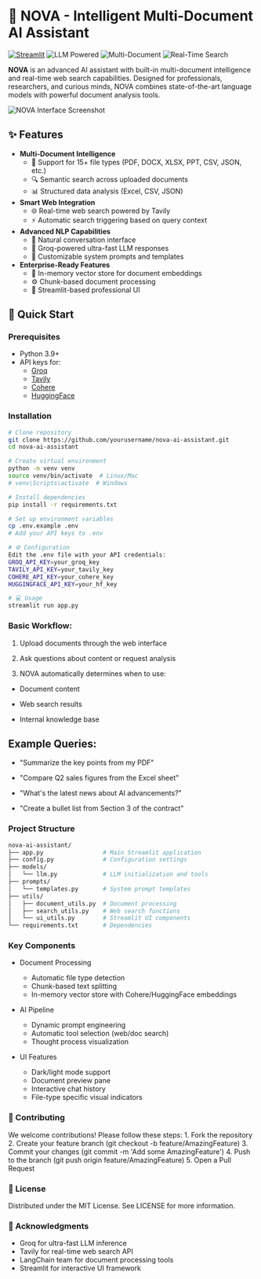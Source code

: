 # 🌌 NOVA - Intelligent Multi-Document AI Assistant

[![Streamlit](https://static.streamlit.io/badges/streamlit_badge_black_white.svg)](https://your-nova-app.streamlit.app/)
![LLM Powered](https://img.shields.io/badge/LLM-Powered-blueviolet)
![Multi-Document](https://img.shields.io/badge/Multi-Document-Analysis-success)
![Real-Time Search](https://img.shields.io/badge/Real--Time-Web%20Search-important)

**NOVA** is an advanced AI assistant with built-in multi-document intelligence and real-time web search capabilities. Designed for professionals, researchers, and curious minds, NOVA combines state-of-the-art language models with powerful document analysis tools.

![NOVA Interface Screenshot](https://via.placeholder.com/800x450.png?text=NOVA+AI+Assistant+Interface)

## ✨ Features

- **Multi-Document Intelligence**
  - 📄 Support for 15+ file types (PDF, DOCX, XLSX, PPT, CSV, JSON, etc.)
  - 🔍 Semantic search across uploaded documents
  - 📊 Structured data analysis (Excel, CSV, JSON)
- **Smart Web Integration**
  - 🌐 Real-time web search powered by Tavily
  - ⚡ Automatic search triggering based on query context
- **Advanced NLP Capabilities**
  - 💬 Natural conversation interface
  - 🤖 Groq-powered ultra-fast LLM responses
  - 🔧 Customizable system prompts and templates
- **Enterprise-Ready Features**
  - 🧠 In-memory vector store for document embeddings
  - ⚙️ Chunk-based document processing
  - 🎨 Streamlit-based professional UI

## 🚀 Quick Start

### Prerequisites
- Python 3.9+
- API keys for:
  - [Groq](https://console.groq.com/)
  - [Tavily](https://tavily.com/)
  - [Cohere](https://dashboard.cohere.com/) 
  - [HuggingFace](https://huggingface.co/settings/tokens) 

### Installation
```bash
# Clone repository
git clone https://github.com/yourusername/nova-ai-assistant.git
cd nova-ai-assistant

# Create virtual environment
python -m venv venv
source venv/bin/activate  # Linux/Mac
# venv\Scripts\activate  # Windows

# Install dependencies
pip install -r requirements.txt

# Set up environment variables
cp .env.example .env
# Add your API keys to .env

# ⚙️ Configuration
Edit the .env file with your API credentials:
GROQ_API_KEY=your_groq_key
TAVILY_API_KEY=your_tavily_key
COHERE_API_KEY=your_cohere_key  
HUGGINGFACE_API_KEY=your_hf_key 

# 💻 Usage
streamlit run app.py
```
### Basic Workflow:

1. Upload documents through the web interface

2. Ask questions about content or request analysis

3. NOVA automatically determines when to use:

- Document content

- Web search results

- Internal knowledge base

## Example Queries:

- "Summarize the key points from my PDF"

- "Compare Q2 sales figures from the Excel sheet"

- "What's the latest news about AI advancements?"

- "Create a bullet list from Section 3 of the contract"


### Project Structure
```bash
nova-ai-assistant/
├── app.py                 # Main Streamlit application
├── config.py              # Configuration settings
├── models/
│   └── llm.py             # LLM initialization and tools
├── prompts/
│   └── templates.py       # System prompt templates
├── utils/
│   ├── document_utils.py  # Document processing
│   ├── search_utils.py    # Web search functions
│   └── ui_utils.py        # Streamlit UI components
└── requirements.txt       # Dependencies
```

### Key Components
* Document Processing
    - Automatic file type detection
    - Chunk-based text splitting
    - In-memory vector store with Cohere/HuggingFace embeddings

* AI Pipeline
    - Dynamic prompt engineering
    - Automatic tool selection (web/doc search)
    - Thought process visualization

* UI Features
    - Dark/light mode support
    - Document preview pane
    - Interactive chat history
    - File-type specific visual indicators


### 🤝 Contributing
We welcome contributions! Please follow these steps:
    1. Fork the repository
    2. Create your feature branch (git checkout -b feature/AmazingFeature)
    3. Commit your changes (git commit -m 'Add some AmazingFeature')
    4. Push to the branch (git push origin feature/AmazingFeature)
    5. Open a Pull Request


### 📜 License
Distributed under the MIT License. See LICENSE for more information.

### 🌟 Acknowledgments
- Groq for ultra-fast LLM inference
- Tavily for real-time web search API
- LangChain team for document processing tools
- Streamlit for interactive UI framework